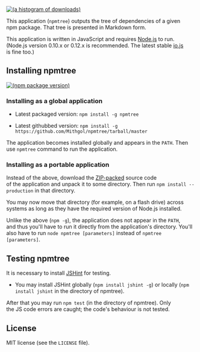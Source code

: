 [![(a histogram of downloads)](https://nodei.co/npm-dl/npmtree.png?height=3)](https://npmjs.org/package/npmtree)

This application (`npmtree`) outputs the tree of dependencies of a given npm package. That tree is presented in Markdown form.

This application is written in JavaScript and requires [Node.js](http://nodejs.org/) to run. (Node.js version 0.10.x or 0.12.x is recommended. The latest stable [io.js](https://iojs.org/) is fine too.)

## Installing npmtree

[![(npm package version)](https://nodei.co/npm/npmtree.png?downloads=true&downloadRank=true)](https://npmjs.org/package/npmtree)

### Installing as a global application

* Latest packaged version: `npm install -g npmtree`

* Latest githubbed version: `npm install -g https://github.com/Mithgol/npmtree/tarball/master`

The application becomes installed globally and appears in the `PATH`. Then use `npmtree` command to run the application.

### Installing as a portable application

Instead of the above, download the [ZIP-packed](https://github.com/Mithgol/npmtree/archive/master.zip) source code of the application and unpack it to some directory. Then run `npm install --production` in that directory.

You may now move that directory (for example, on a flash drive) across systems as long as they have the required version of Node.js installed.

Unlike the above (`npm -g`), the application does not appear in the `PATH`, and thus you'll have to run it directly from the application's directory. You'll also have to run `node npmtree [parameters]` instead of `npmtree [parameters]`.

## Testing npmtree

It is necessary to install [JSHint](http://jshint.com/) for testing.

* You may install JSHint globally (`npm install jshint -g`) or locally (`npm install jshint` in the directory of npmtree).

After that you may run `npm test` (in the directory of npmtree). Only the JS code errors are caught; the code's behaviour is not tested.

## License

MIT license (see the `LICENSE` file).

